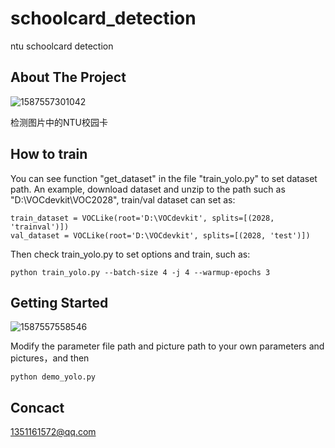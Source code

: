 # schoolcard_detection
ntu schoolcard detection

## About The Project

![1587557301042](https://wx3.sinaimg.cn/mw690/006ocjslgy1ge2sxh7numj30ji0fc7sh.jpg)

检测图片中的NTU校园卡

## How to train

You can see function "get_dataset" in the file "train_yolo.py" to set dataset path. An example, download dataset and unzip to the path such as "D:\VOCdevkit\VOC2028", train/val dataset can set as:

```
train_dataset = VOCLike(root='D:\VOCdevkit', splits=[(2028, 'trainval')])
val_dataset = VOCLike(root='D:\VOCdevkit', splits=[(2028, 'test')])
```

Then check train_yolo.py to set options and train, such as:

```
python train_yolo.py --batch-size 4 -j 4 --warmup-epochs 3
```

## Getting Started

![1587557558546](https://wx3.sinaimg.cn/mw690/006ocjslgy1ge2t1im6mbj30im02l0sn.jpg)

Modify the parameter file path and picture path to your own parameters and pictures，and then

```
python demo_yolo.py
```

## Concact

[1351161572@qq.com](mailto:1351161572@qq.com)